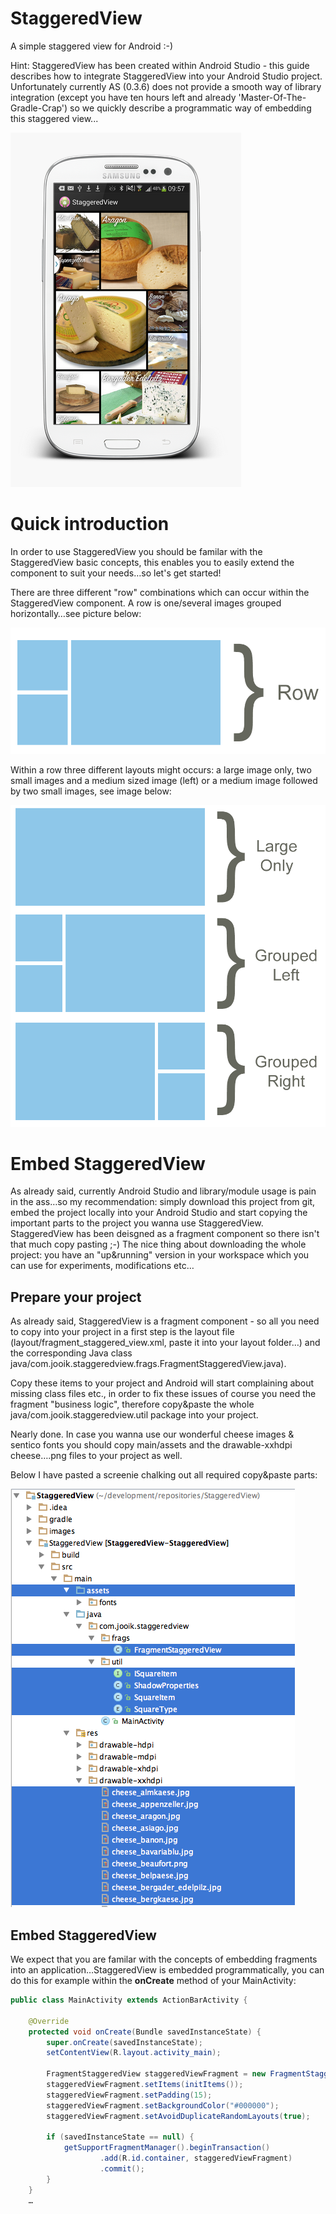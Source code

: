 StaggeredView
=============

A simple staggered view for Android :-)

Hint: StaggeredView has been created within Android Studio - this guide describes how to integrate StaggeredView into your Android Studio project. Unfortunately currently AS (0.3.6) does not provide a smooth way of library integration (except you have ten hours left and already 'Master-Of-The-Gradle-Crap') so we quickly describe a programmatic way of embedding this staggered view...

![ScreenShot](/images/staggered.png)

# Quick introduction

In order to use StaggeredView you should be familar with the StaggeredView basic concepts, this enables you to easily extend the component to suit your needs…so let's get started!

There are three different "row" combinations which can occur within the StaggeredView component. A row is one/several images grouped horizontally…see picture below:

![ScreenShot](/images/row.png)

Within a row three different layouts might occurs: a large image only, two small images and a medium sized image (left) or a medium image followed by two small images, see image below:

![ScreenShot](/images/layouts.png)

# Embed StaggeredView

As already said, currently Android Studio and library/module usage is pain in the ass…so my recommendation: simply download this project from git, embed the project locally into your Android Studio and start copying the important parts to the project you wanna use StaggeredView. StaggeredView has been deisgned as a fragment component so there isn't that much copy pasting ;-) The nice thing about downloading the whole project: you have an "up&running" version in your workspace which you can use for experiments, modifications etc…

## Prepare your project

As already said, StaggeredView is a fragment component - so all you need to copy into your project in a first step is the layout file (layout/fragment_staggered_view.xml, paste it into your layout folder…) and the corresponding Java class java/com.jooik.staggeredview.frags.FragmentStaggeredView.java). 

Copy these items to your project and Android will start complaining about missing class files etc., in order to fix these issues of course you need the fragment "business logic", therefore copy&paste the whole java/com.jooik.staggeredview.util package into your project.

Nearly done. In case you wanna use our wonderful cheese images & sentico fonts you should copy main/assets and the drawable-xxhdpi cheese….png files to your project as well. 

Below I have pasted a screenie chalking out all required copy&paste parts:

![ScreenShot](/images/project.png)

## Embed StaggeredView

We expect that you are familar with the concepts of embedding fragments into an application…StaggeredView is embedded programmatically, you can do this for example within the **onCreate** method of your MainActivity:

```java
public class MainActivity extends ActionBarActivity {

    @Override
    protected void onCreate(Bundle savedInstanceState) {
        super.onCreate(savedInstanceState);
        setContentView(R.layout.activity_main);

        FragmentStaggeredView staggeredViewFragment = new FragmentStaggeredView();
        staggeredViewFragment.setItems(initItems());
        staggeredViewFragment.setPadding(15);
        staggeredViewFragment.setBackgroundColor("#000000");
        staggeredViewFragment.setAvoidDuplicateRandomLayouts(true);

        if (savedInstanceState == null) {
            getSupportFragmentManager().beginTransaction()
                    .add(R.id.container, staggeredViewFragment)
                    .commit();
        }
    }
    …
```
